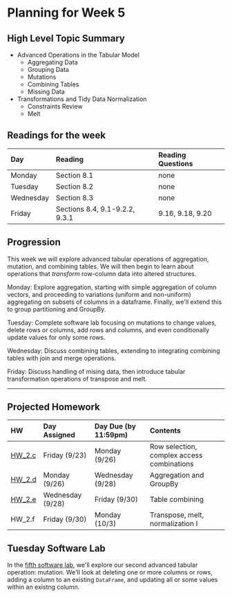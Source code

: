 # Planning for Week 5

## High Level Topic Summary

  - Advanced Operations in the Tabular Model
      - Aggregating Data
      - Grouping Data
      - Mutations
      - Combining Tables
      - Missing Data
  - Transformations and Tidy Data Normalization
      - Constraints Review
      - Melt

## Readings for the week

Day        | Reading      | Reading Questions
:--------- |:-------------|:----------------------------------
Monday     | Section 8.1  | none
Tuesday    | Section 8.2  | none
Wednesday  | Section 8.3  | none
Friday     | Sections 8.4, 9.1-9.2.2, 9.3.1 | 9.16, 9.18, 9.20

## Progression

This week we will explore advanced tabular operations of aggregation, mutation, and combining tables.  We will then begin to learn about operations that *transform* row-column data into altered structures.

Monday: Explore aggregation, starting with simple aggregation of column vectors, and proceeding to variations (uniform and non-uniform) aggregating on subsets of columns in a dataframe.  Finally, we'll extend this to group partitioning and GroupBy.

Tuesday: Complete software lab focusing on mutations to change values, delete rows or columns, add rows and columns, and even conditionally update values for only some rows.

Wednesday: Discuss combining tables, extending to integrating combining tables with join and merge operations.

Friday: Discuss handling of mising data, then introduce tabular transformation operations of transpose and melt.

---

## Projected Homework

HW | Day Assigned  | Day Due (by 11:59pm) | Contents
:--|:--------|:--------|:------------
[HW_2.c](../hw/HW_2.c/README.md) | Friday (9/23) | Monday (9/26) | Row selection, complex access combinations
[HW_2.d](../hw/HW_2.d/README.md) | Monday (9/26) | Wednesday (9/28) | Aggregation and GroupBy
[HW_2.e](../hw/HW_2.e/README.md) | Wednesday (9/28) | Friday (9/30)    | Table combining
HW_2.f | Friday (9/30) | Monday (10/3) | Transpose, melt, normalization I

## Tuesday Software Lab

In the [fifth software lab](../sw_lab/lab_05/README.md), we'll explore our second advanced tabular operation: mutation.  We'll look at deleting one or more columns or rows, adding a column to an existing `DataFrame`, and updating all or some values within an existng column.